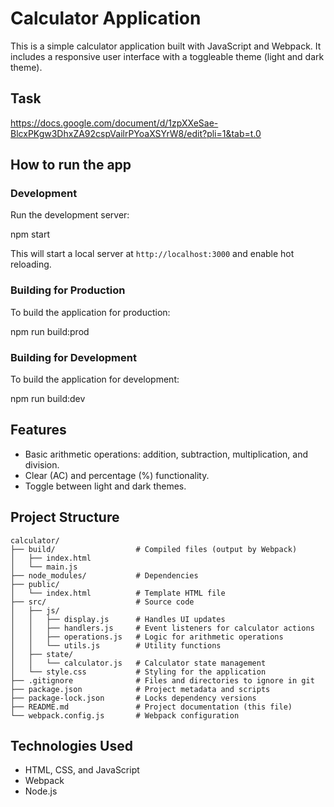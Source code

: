 # Calculator Application

This is a simple calculator application built with JavaScript and Webpack. It includes a responsive user interface with a toggleable theme (light and dark theme).

## Task

https://docs.google.com/document/d/1zpXXeSae-BlcxPKgw3DhxZA92cspVailrPYoaXSYrW8/edit?pli=1&tab=t.0

## How to run the app

### Development

Run the development server:

npm start

This will start a local server at `http://localhost:3000` and enable hot reloading.

### Building for Production

To build the application for production:

npm run build:prod

### Building for Development

To build the application for development:

npm run build:dev

## Features

- Basic arithmetic operations: addition, subtraction, multiplication, and division.
- Clear (AC) and percentage (%) functionality.
- Toggle between light and dark themes.

## Project Structure

```
calculator/
├── build/                  # Compiled files (output by Webpack)
│   ├── index.html
│   └── main.js
├── node_modules/           # Dependencies
├── public/
│   └── index.html          # Template HTML file
├── src/                    # Source code
│   ├── js/
│   │   ├── display.js      # Handles UI updates
│   │   ├── handlers.js     # Event listeners for calculator actions
│   │   ├── operations.js   # Logic for arithmetic operations
│   │   └── utils.js        # Utility functions
│   ├── state/
│   │   └── calculator.js   # Calculator state management
│   └── style.css           # Styling for the application
├── .gitignore              # Files and directories to ignore in git
├── package.json            # Project metadata and scripts
├── package-lock.json       # Locks dependency versions
├── README.md               # Project documentation (this file)
└── webpack.config.js       # Webpack configuration
```

## Technologies Used

- HTML, CSS, and JavaScript
- Webpack
- Node.js
